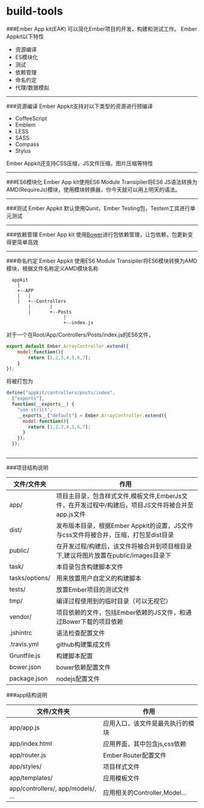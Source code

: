 build-tools
===========
###Ember App kit(EAK) 可以简化Ember项目的开发，构建和测试工作。
Ember Appkit以下特性

- 资源编译
- ES模块化
- 测试
- 依赖管理
- 命名约定
- 代理/数据模拟

------------------------

###资源编译
Ember Appkit支持对以下类型的资源进行预编译

- CoffeeScript
- Emblem
- LESS
- SASS
- Compass
- Stylus

Ember Appkit还支持CSS压缩，JS文件压缩，图片压缩等特性

---------------------------
###ES6模块化
Ember App kit使用ES6 Module Transipiler将ES6 JS语法转换为AMD(RequireJs)模块，使用模块转换器，你今天就可以用上明天的语法。

---------------------------
###测试
Ember Appkit 默认使用Qunit，Ember Testing包，Testem工具进行单元测试

----------------------------
###依赖管理
Ember App kit 使用[Bower](http://bower.io/)进行包依赖管理，让包依赖，包更新变得更简单高效

----------------------------
###命名约定
Ember Appkit 使用ES6 Module Transipiler将ES6模块转换为AMD模块，根据文件名称定义AMD模块名称

      appkit
        |
        +--APP
        |   |
        |   +--Controllers
            |       |
            |       +--Posts
                         |
                         +--index.js
                               

对于一个在Root/App/Controllers/Posts/index.js的ES6文件，

```javascript    
export default Ember.ArrayController.extend({
    model:function(){
        return [1,2,3,4,5,6,7];
    }
});
```

将被打包为

```javascript
define("appkit/controllers/posts/index", 
  ["exports"],
  function(__exports__) {
    "use strict";
    __exports__["default"] = Ember.ArrayController.extend({
      model:function(){
        return [1,2,3,4,5,6,7];
      }
    });
  });
  
```

---------------------------------------

###项目结构说明

<table>
<thead>
<tr>
  <th>文件/文件夹</th>
  <th>作用</th>
</tr>
</thead>
<tbody><tr>
  <td>app/</td>
  <td>项目主目录，包含样式文件,模板文件,EmberJs文件，在开发过程中/构建后，项目JS文件将被合并至app.js文件</td>
</tr>
<tr>
  <td>dist/</td>
  <td>发布版本目录，根据Ember Appkit的设置，JS文件与css文件将被合并，压缩，打包至dist目录</td>
</tr>
<tr>
  <td>public/</td>
  <td>在开发过程/构建后，该文件将被合并到项目根目录下,建议将图片放置在public/images目录下</td>
</tr>
<tr>
  <td>task/</td>
  <td>本目录包含构建脚本文件</td>
</tr>
<tr>
  <td>tasks/options/</td>
  <td>用来放置用户自定义的构建脚本</td>
</tr>
<tr>
  <td>tests/</td>
  <td>放置Ember项目的测试文件</td>
</tr>
<tr>
  <td>tmp/</td>
  <td>编译过程使用到的临时目录（可以无视它）</td>
</tr>
<tr>
  <td>vendor/</td>
  <td>项目依赖的文件，包括Ember依赖的JS文件，和通过Bower下载的项目依赖</td>
</tr>
<tr>
  <td>.jshintrc</td>
  <td>语法检查配置文件</td>
</tr>
<tr>
  <td>.travis.yml</td>
  <td>github构建集成文件</td>
</tr>
<tr>
  <td>Gruntfile.js</td>
  <td>构建脚本配置</td>
</tr>
<tr>
  <td>bower.json</td>
  <td>bower依赖配置文件</td>
</tr>
<tr>
  <td>package.json</td>
  <td>nodejs配置文件</td>
</tr>
</tbody></table>

###app结构说明

<table>
<thead>
<tr>
  <th>文件/文件夹</th>
  <th>作用</th>
</tr>
</thead>
<tbody><tr>
  <td>app/app.js</td>
  <td>应用入口，该文件是最先执行的模块</td>
</tr>
<tr>
  <td>app/index.html</td>
  <td>应用界面，其中包含js,css依赖</td>
</tr>
<tr>
  <td>app/router.js</td>
  <td>Ember Router配置文件</td>
</tr>
<tr>
  <td>app/styles/</td>
  <td>项目样式文件</td>
</tr>
<tr>
  <td>app/templates/</td>
  <td>应用模板文件</td>
</tr>
<tr>
  <td>app/controllers/, app/models/, …</td>
  <td>应用相关的Controller,Model…</td>
</tr>
</tbody></table>





     
    




